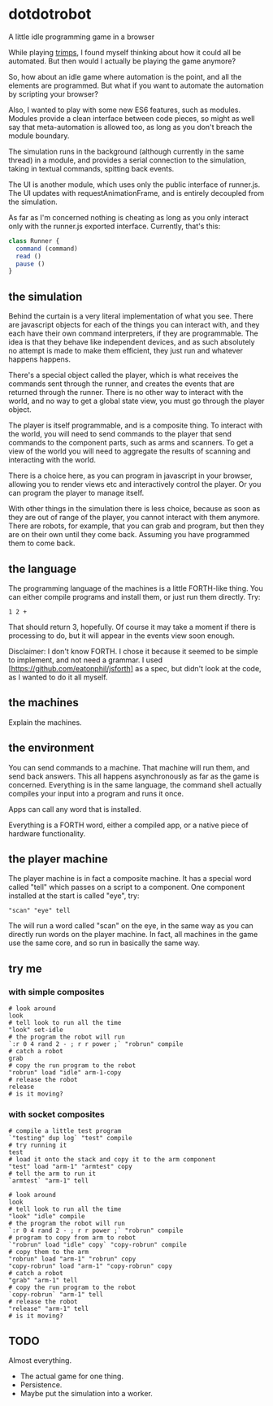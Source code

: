# dotdotrobot

A little idle programming game in a browser

While playing [trimps](https://trimps.github.io), I found myself thinking about
how it could all be automated. But then would I actually be playing the game
anymore?

So, how about an idle game where automation is the point, and all the elements
are programmed. But what if you want to automate the automation by scripting
your browser?

Also, I wanted to play with some new ES6 features, such as modules. Modules
provide a clean interface between code pieces, so might as well say that
meta-automation is allowed too, as long as you don't breach the module boundary.

The simulation runs in the background (although currently in the same thread)
in a module, and provides a serial connection to the simulation, taking in
textual commands, spitting back events.

The UI is another module, which uses only the public interface of runner.js. The
UI updates with requestAnimationFrame, and is entirely decoupled from the
simulation.

As far as I'm concerned nothing is cheating as long as you only interact only
with the runner.js exported interface. Currently, that's this:

```js
class Runner {
  command (command)
  read ()
  pause ()
}
```

## the simulation

Behind the curtain is a very literal implementation of what you see. There are
javascript objects for each of the things you can interact with, and they each
have their own command interpreters, if they are programmable. The idea is that
they behave like independent devices, and as such absolutely no attempt is made
to make them efficient, they just run and whatever happens happens.

There's a special object called the player, which is what receives the commands
sent through the runner, and creates the events that are returned through the
runner. There is no other way to interact with the world, and no way to get
a global state view, you must go through the player object.

The player is itself programmable, and is a composite thing. To interact with
the world, you will need to send commands to the player that send commands to
the component parts, such as arms and scanners. To get a view of the world you
will need to aggregate the results of scanning and interacting with the world.

There is a choice here, as you can program in javascript in your browser,
allowing you to render views etc and interactively control the player. Or you
can program the player to manage itself.

With other things in the simulation there is less choice, because as soon as
they are out of range of the player, you cannot interact with them anymore.
There are robots, for example, that you can grab and program, but then they are
on their own until they come back. Assuming you have programmed them to come
back.

## the language

The programming language of the machines is a little FORTH-like thing. You can
either compile programs and install them, or just run them directly. Try:

`1 2 +`

That should return 3, hopefully. Of course it may take a moment if there is
processing to do, but it will appear in the events view soon enough.

Disclaimer:  I don't know FORTH. I chose it because it seemed to be simple to
implement, and not need a grammar. I used [https://github.com/eatonphil/jsforth]
as a spec, but didn't look at the code, as I wanted to do it all myself.

## the machines

Explain the machines.

## the environment

You can send commands to a machine. That machine will run them, and send back
answers. This all happens asynchronously as far as the game is concerned.
Everything is in the same language, the command shell actually compiles your
input into a program and runs it once.

Apps can call any word that is installed.

Everything is a FORTH word, either a compiled app, or a native piece of hardware
functionality.

## the player machine

The player machine is in fact a composite machine. It has a special word
called "tell" which passes on a script to a component. One component installed
at the start is called "eye", try:

`"scan" "eye" tell`

The will run a word called "scan" on the eye, in the same way as you can
directly run words on the player machine. In fact, all machines in the game use the
same core, and so run in basically the same way.

## try me

### with simple composites

```
# look around
look
# tell look to run all the time
"look" set-idle
# the program the robot will run
`:r 0 4 rand 2 - ; r r power ;` "robrun" compile
# catch a robot
grab
# copy the run program to the robot
"robrun" load "idle" arm-1-copy
# release the robot
release
# is it moving?
```

### with socket composites

```
# compile a little test program
`"testing" dup log` "test" compile
# try running it
test
# load it onto the stack and copy it to the arm component
"test" load "arm-1" "armtest" copy
# tell the arm to run it
`armtest` "arm-1" tell
```

```
# look around
look
# tell look to run all the time
"look" "idle" compile
# the program the robot will run
`:r 0 4 rand 2 - ; r r power ;` "robrun" compile
# program to copy from arm to robot
`"robrun" load "idle" copy` "copy-robrun" compile
# copy them to the arm
"robrun" load "arm-1" "robrun" copy
"copy-robrun" load "arm-1" "copy-robrun" copy
# catch a robot
"grab" "arm-1" tell
# copy the run program to the robot
`copy-robrun` "arm-1" tell
# release the robot
"release" "arm-1" tell
# is it moving?
```

## TODO

Almost everything.

* The actual game for one thing.
* Persistence.
* Maybe put the simulation into a worker.

